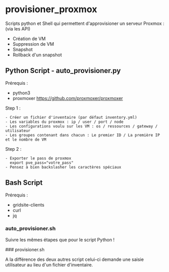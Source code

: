 # provisioner_proxmox
Scripts python et Shell qui permettent d'approvisioner un serveur Proxmox : (via les API)
- Création de VM
- Suppression de VM
- Snapshot
- Rollback d'un snapshot

## Python Script - auto_provisioner.py
Prérequis : 
- python3
- proxmoxer https://github.com/proxmoxer/proxmoxer

Step 1 :
```
- Créer un fichier d'inventaire (par défaut inventory.yml)
- Les variables du proxmox : ip / user / port / node 
- Les configurations voulu sur les VM : os / ressources / gateway / utilisateur
- Les groupes contenant dans chacun : Le premier ID / La première IP et le nombre de VM
```

Step 2 :
```
- Exporter le pass de proxmox
  export pve_pass="votre_pass"
- Pensez à bien backslasher les caractères spéciaux
```

## Bash Script 
Prérequis : 
- gridsite-clients
- curl
- jq


### auto_provisioner.sh

Suivre les mêmes étapes que pour le script Python !

### provisioner.sh

A la différence des deux autres script celui-ci demande une saisie utilisateur au lieu d'un fichier d'inventaire.
